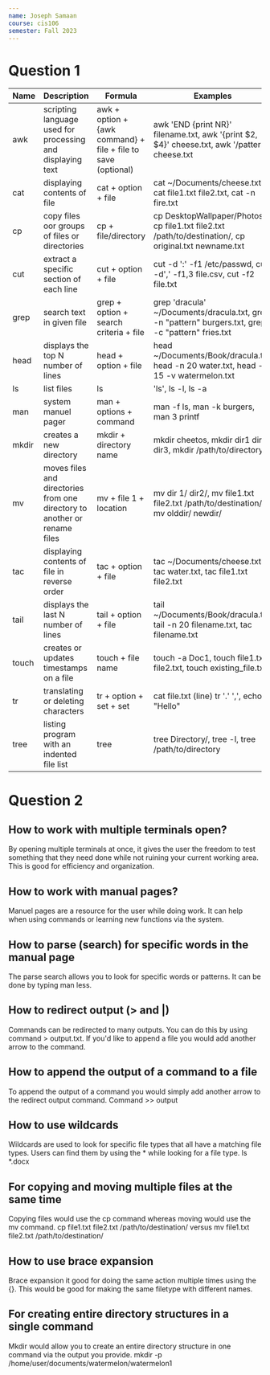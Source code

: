 ```yaml
---
name: Joseph Samaan
course: cis106
semester: Fall 2023
---
```


# Question 1
| Name     | Description                                                               | Formula                                                       | Examples                                                                                              |
| -------- | ------------------------------------------------------------------------- | ------------------------------------------------------------- | ----------------------------------------------------------------------------------------------------- |
| awk      | scripting language used for processing and displaying text                | awk + option + {awk command} + file + file to save (optional) | awk 'END {print NR}' filename.txt, awk '{print $2, $4}' cheese.txt, awk '/pattern/' cheese.txt        |
| cat      | displaying contents of file                                               | cat + option + file                                           | cat ~/Documents/cheese.txt,  cat file1.txt file2.txt, cat -n fire.txt                                 |
| cp       | copy files oor groups of files or directories                             | cp + file/directory                                           | cp DesktopWallpaper/Photos, cp file1.txt file2.txt /path/to/destination/, cp original.txt newname.txt |
| cut      | extract a specific section of each line                                   | cut + option + file                                           | cut -d ':' -f1 /etc/passwd, cut -d',' -f1,3 file.csv, cut -f2 file.txt                                |
| grep     | search text in given file                                                 | grep + option + search criteria + file                        | grep 'dracula' ~/Documents/dracula.txt, grep -n "pattern" burgers.txt, grep -c "pattern" fries.txt    |
| head     | displays the top N number of lines                                        | head + option + file                                          | head ~/Documents/Book/dracula.txt, head -n 20 water.txt,  head -n 15 -v watermelon.txt                |
| ls       | list files                                                                | ls                                                            | 'ls', ls -l, ls -a                                                                                    |
| man      | system manuel pager                                                       | man + options + command                                       | man -f ls, man -k burgers, man 3 printf                                                               |
| mkdir    | creates a new directory                                                   | mkdir + directory name                                        | mkdir cheetos,  mkdir dir1 dir2 dir3,  mkdir /path/to/directory                                       |
| mv       | moves files and directories from one directory to another or rename files | mv + file 1 + location                                        | mv dir 1/ dir2/, mv file1.txt file2.txt /path/to/destination/,  mv olddir/ newdir/                    |
| tac      | displaying contents of file in reverse order                              | tac + option + file                                           | tac ~/Documents/cheese.txt  tac water.txt, tac file1.txt file2.txt                                    |
| tail     | displays the last N number of lines                                       | tail + option + file                                          | tail ~/Documents/Book/dracula.txt, tail -n 20 filename.txt, tac filename.txt                          | tail -n 5                                  |
| touch    | creates or updates timestamps on a file                                   | touch + file name                                             | touch -a Doc1, touch file1.txt file2.txt, touch existing_file.txt                                     |
| tr       | translating or deleting characters                                        | tr + option + set + set                                       | cat file.txt (line) tr '.' ',', echo "Hello"                                                          | tr 'A-Z' 'a-z', echo "This is a sentence." | tr ' ' '\t' |
| tree     | listing program with an indented file list                                | tree                                                          | tree Directory/, tree -l, tree /path/to/directory                                                     |

# Question 2
## How to work with multiple terminals open?
By opening multiple terminals at once, it gives the user the freedom to test something that they need done while not ruining your current working area. This is good for efficiency and organization.
## How to work with manual pages?
Manuel pages are a resource for the user while doing work. It can help when using commands or learning new functions via the system.
## How to parse (search) for specific words in the manual page
The parse search allows you to look for specific words or patterns. It can be done by typing man less.
## How to redirect output (> and |)
Commands can be redirected to many outputs. You can do this by using command > output.txt. If you'd like to append a file you would add another arrow to the command.
## How to append the output of a command to a file
To append the output of a command you would simply add another arrow to the redirect output command. Command >> output
## How to use wildcards
Wildcards are used to look for specific file types that all have a matching file types. Users can find them by using the * while looking for a file type. ls *.docx
## For copying and moving multiple files at the same time
Copying files would use the cp command whereas moving would use the mv command. cp file1.txt file2.txt /path/to/destination/ versus mv file1.txt file2.txt /path/to/destination/
## How to use brace expansion
Brace expansion it good for doing the same action multiple times using the {}. This would be good for making the same filetype with different names.
## For creating entire directory structures in a single command
Mkdir would allow you to create an entire directory structure in one command via the output you provide. mkdir -p /home/user/documents/watermelon/watermelon1
